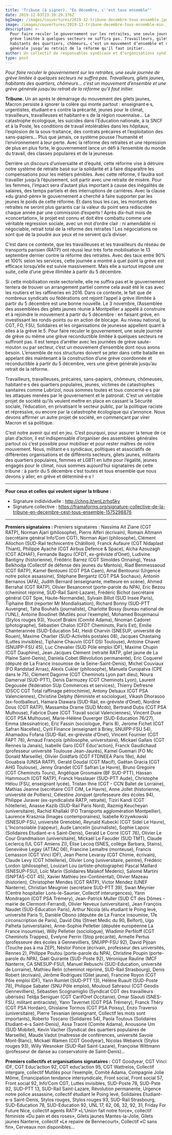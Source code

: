 ```yaml
---
title: 'Tribune (à signer). "En décembre, c''est tous ensemble"'
date: 2019-12-03T23:39:29.376Z
bgImage: /images/couvertures/2019-12-tribune-decembre-tous-ensemble.jpg
image: /images/couvertures/2019-12-tribune-decembre-tous-ensemble-min.jpg
description: >-
  Pour faire reculer le gouvernement sur les retraites, une seule journée de
  grève limitée à quelques secteurs ne suffira pas. Travailleurs, gilets jaunes,
  habitants des quartiers, chômeurs… c’est un mouvement d’ensemble et une grève
  générale jusqu’au retrait de la réforme qu'il faut initier.
author: Un collectif de responsables syndicaux et d'organisations syndicales
type: post
---
```

_Pour faire reculer le gouvernement sur les retraites, une seule journée de grève limitée à quelques secteurs ne suffira pas. Travailleurs, gilets jaunes, habitants des quartiers, chômeurs… c’est un mouvement d’ensemble et une grève générale jusqu’au retrait de la réforme qu'il faut initier._

**Tribune.** Un an après le démarrage du mouvement des gilets jaunes, Macron persiste à ignorer la colère qui monte partout : enseignant·e·s, urgentistes, étudiant·e·s contre la précarité, jeunes pour le climat, travailleurs, travailleuses et habitant·e·s de la région rouennaise… La catastrophe écologique, les suicides dans l’Education nationale, à la SNCF et à la Poste, les conditions de travail intolérables dans les hôpitaux, l’explosion de la sous-traitance, des contrats précaires et l’exploitation des sans-papiers… Plus que jamais, ce système pousse l’humanité et l’environnement à leur perte. Avec la réforme des retraites et une répression de plus en plus forte, le gouvernement lance un défi à l’ensemble du monde du travail, des classes populaires et de la jeunesse.

Derrière un discours d’universalité et d’équité, cette réforme vise à détruire notre système de retraite basé sur la solidarité et à faire disparaître les compensations pour les métiers pénibles. Avec cette réforme, il faudra soit travailler jusqu’à l’épuisement, soit partir avec une retraite de misère. Pour les femmes, l’impact sera d’autant plus important à cause des inégalités de salaires, des temps partiels et des interruptions de carrières. Avec la clause «du grand-père» le gouvernement a cherché à faire supporter par les jeunes le poids de cette réforme. Et dans tous les cas, les montants des retraites ne seront plus garantis car la valeur du point sera rediscutée chaque année par une commission d’experts ! Après dix-huit mois de «concertation», le projet est connu et doit être combattu comme une véritable régression sociale, avec un mot d’ordre clair : ni amendable ni négociable, retrait total de la réforme des retraites ! Les négociations ne sont que de la poudre aux yeux et ne servent qu’à diviser.

C’est dans ce contexte, que les travailleuses et les travailleurs du réseau de transports parisien (RATP) ont réussi leur très forte mobilisation le 13 septembre dernier contre la réforme des retraites. Avec des taux entre 90% et 100% selon les services, cette journée a montré à quel point la grève est efficace lorsqu’elle est suivie massivement. Mais elle a surtout imposé une suite, celle d’une grève illimitée à partir du 5 décembre.

Si cette mobilisation reste sectorielle, elle ne suffira pas et le gouvernement tentera de trouver un arrangement partiel comme cela avait été le cas avec les routiers et les raffineries en 2016. Dans ce contexte, le fait que de nombreux syndicats ou fédérations ont rejoint l’appel à grève illimitée à partir du 5 décembre est une bonne nouvelle. Le 3 novembre, l’Assemblée des assemblées des gilets jaunes réunie à Montpellier a appelé à construire et à rejoindre le mouvement à partir du 5 décembre : en faisant grève, en investissant les ronds-points ou en action de blocage. Au niveau national, la CGT, FO, FSU, Solidaires et les organisations de jeunesse appellent quant à elles à la grève le 5. Pour faire reculer le gouvernement, une seule journée de grève ou même une grève reconductible limitée à quelques secteurs ne suffiront pas. Il est temps d’arrêter avec les journées de grève saute-mouton ou par secteur, c’est un mouvement d’ensemble dont nous avons besoin. L’ensemble de nos structures doivent se jeter dans cette bataille en appelant dès maintenant à la construction d’une grève coordonnée et reconductible à partir du 5 décembre, vers une grève générale jusqu’au retrait de la réforme.

Travailleurs, travailleuses, précaires, sans-papiers, chômeurs, chômeuses, habitant·e·s des quartiers populaires, jeunes, victimes de catastrophes sanitaires comme Lubrizol, nous sommes toutes et tous concerné·e·s par les attaques menées par le gouvernement et le patronat. C’est un véritable projet de société qu’ils veulent mettre en place en cassant la Sécurité sociale, l’éducation, en privatisant le secteur public, par la politique raciste et répressive, ou encore par la catastrophe écologique qui s’annonce. Nous devons affirmer un autre projet de société, en commençant par virer Macron et sa politique.

C’est notre avenir qui est en jeu. C’est pourquoi, pour assurer la tenue de ce plan d’action, il est indispensable d’organiser des assemblées générales partout où c’est possible pour mobiliser et pour rester maîtres de notre mouvement. Nous, militant·e·s syndicaux, politiques et associatifs de différentes organisations et de différents secteurs, gilets jaunes, militants des quartiers populaires, femmes et LGBTI en lutte pour l’égalité, jeunes engagés pour le climat, nous sommes aujourd’hui signataires de cette tribune : à partir du 5 décembre c’est toutes et tous ensemble que nous devons y aller, en grève et déterminé·e·s !

--------------------
**Pour ceux et celles qui veulent signer la tribune :**
- Signature indidviduelle : <a>http://chng.it/wnLzrhq5ky</a>
- Signature collective : <a>https://framaforms.org/signature-collective-de-la-tribune-en-decembre-cest-tous-ensemble-1575298876</a>
----------------------
**Premiers signataires :** Premiers signataires : Nassima Ait Ziane (CGT RATP), Norman Ajari (philosophe), Pierre Alferi (écrivain), Romain Altmann (secrétaire général Info’Com CGT), Norman Ajari (philosophe), Clément Allochon (SUD-Rail technicentre Châtillon), Franck Aufaure (CGT Nidaplast Thiant), Philippe Ayache (CGT Airbus Defence & Space), Aïcha Azouzagh (CGT ADHAF), Fernande Bagou (CFDT, ex-gréviste d’Onet), Ludivine Bantigny (historienne), Frédéric Barrez (CGT Simoldes Onnaing), Yessa Belkhodja (Collectif de défense des jeunes du Mantois), Riad Benmessaoud (CGT RATP), Kamel Bentoumi (CGT PSA Caen), Amal Bentounsi (Urgence notre police assassine), Stéphane Bergantz (CGT PSA Sochaux), Antonin Bernanos (AFA), Judith Bernard (enseignante, metteure en scène), Ahmed Berrahal (CGT RATP), Olivier Besancenot (porte-parole du NPA), Eric Bezou (cheminot réprimé, SUD-Rail Saint-Lazare), Frédéric Bichot (secrétaire général CGT Spie, Haute-Normandie), Sylvain Billot (SUD Insee Paris), Tiphaine Blot (reporter Mr Mondialisation), Richard Bonny (SUD-PTT Auvergne), Taha Bouhafs (journaliste), Charlotte Bossy (bureau national de l’UNL), Antoine Boudinet (Mutilés pour l’exemple), Mohamed Boujemaoui (Stylos rouges 93), Youcef Brakni (Comité Adama), Nnoman Cadoret (photographe), Sébastien Chalon (CFDT Cheminots, Paris Est), Emilie Chanterannée (SUD-Education 54), Heidi Charvin (SNESUP, université de Rouen), Maxime Charlier (SUD-Activités postales 08), Jacques Chastaing (Luttes invisibles), Tiphaine Chauvin (CGT DSI Toulouse), Antoine Chavet (SNUIPP-FSU 45), Luc Chevalier (SUD Pôle emploi IDF), Maxime Chupin (CGT Dauphine), Jean Jacques Clément (retraité RATP, gilet jaune de La Plaine Saint-Denis), Daniela Cobet (Révolution permanente), Eric Coquerel (député de La France insoumise de la Seine-Saint-Denis), Michel Couviaux (FO Randstad Arras), Alexis Cukier (philosophe), Manuela Curopatva (CPE dans le 75), Clément Dagorne (CGT Cheminots Lyon part dieu), Noura Damerval (SUD-PTT), Denis Darmuzey (CGT Cheminots Lyon), Laurent Degousée (fédération SUp Commerces et services), Thierry Defresne (DSCC CGT Total raffinage pétrochimie), Antony Delsaux (CGT PSA Valenciennes), Christine Delphy (féministe et sociologue), Vikash Dhorasoo (ex-footballeur), Hamara Diawara (SUD-Rail, ex-gréviste d’Onet), Nordine Dous (CGT RATP), Massamba Drame (SUD Mcdo), Bertrand Dubs (CGT PSA Mulhouse), Fabrice Duee (CGT Travail social Valenciennes), Vincent Duse (CGT PSA Mulhouse), Marie-Hélène Duverger (SUD-Education 76/27), Emma (dessinatrice), Eric Fassin (sociologue, Paris 8), Jerome Fichet (CGT Safran Nacelles), Cyril Finance (enseignant à Briey, SNUIPP-FSU 54), Ahamadou Fofana (SUD-Rail, ex-gréviste d’Onet), Vincent Fournier (CGT FAPT 78), Arnaud François (philosophe, universitaire), Mickael Gallais (CGT Rennes la Janais), Isabelle Garo (CGT Educ'action), Franck Gaudichaud (professeur université Toulouse Jean-Jaurès), Kamel Guemari (FO Mc Donald Marseille), Olivier Goldfarb (CGT FTDNEEA Paris 18e), Adel Gouabsia (UNSA RATP), Gerald Goudal (CGT Macif), Gaëtan Gracia (CGT AHG Toulouse), Jenny Grandet (CGT Safran Le Havre), Bruno Gregoire (CGT Cheminots Tours), Angélique Grosmaire (BF SUD-PTT), Hassan Hammouch (CGT RATP), Franck Hasslauer (SUD-PTT Aude), Christophe Hélou (FSU, enseignant lycée), Tristan Ihne (CGT - CCN Ballet de Lorraine), Mathias Jeanne (secrétaire CGT CIM, Le Havre), Anne Jollet (historienne, université de Poitiers), Célestine Jonquet (professeure des écoles 94), Philippe Juraver (ex-syndicaliste RATP, retraité), Tiziri Kandi (CGT hôtellerie), Anasse Kazib (SUD-Rail Paris Nord), Razmig Keucheyan (universitaire), Rachid Khallaki (FO Transports agglomération Montpellier), Laurence Krasznia (Images contemporaines), Isabelle Krzywkowski (SNESUP-FSU, université Grenoble), Reynald Kubecki (CGT Sidel Le Havre), L’1nconsolable (rappeur), Aude Lancelin (journaliste), Sophie Lapoix (Solidaires Etudiant-e-s Saint-Denis), Gerald Le Corre (CGT 76), Olivier Le Cour Grandmaison (universitaire), Mickaël Le Faouder (SUD TMT), Claude Leclercq (UL CGT Amiens ZI), Élise Lecoq (SNES, collège Barbara, Stains), Geneviève Legay (ATTAC 06), Francine Lemaître (monteuse), Francis Lemasson (CGT Vinci IDF), Jean Pierre Levaray (CGT Chimie, écrivain), Claude Levy (CGT hôtellerie), Olivier Long (universitaire, peintre), Frédéric Lordon (philosophe), Louizart Lou (artiste-photographe) Pascal Maillard (SNESUP-FSU), Loïc Marin (Solidaires Malakof Mederic), Salomé Martini (SNPTAS-CGT 45), Xavier Mathieu (ex-Continental), Olivier Mazeau (historien), Christopher Mendes (CGT RATP), Victor Mendez (UNEF Nanterre), Christian Meugnier (secrétaire SUD-PTT 39), Swan Meynier (Centre hospitalier Lons-le-Saunier, Collectif interurgences), Yann Mondragon (CGT PSA Trémery), Jean-Patrick Muller (SUD CT des Dômes - mairie de Clermont-Ferrand), Olivier Neveux (universitaire), Jean François Naudet (SUD-Education Paris), Arthur Nicola (élu étudiant le Poing levé, université Paris 1), Danièle Obono (députée de La France insoumise, 17e circonscription de Paris), David Otis (Street Medic du 90, Belfort), Ugo Palheta (universitaire), Anne-Sophie Pelletier (députée européenne La France insoumise), Willy Pelletier (sociologue), Wladimir Perfiloff (CGT Cheminots Trappes), Evelyne Perrin (Stop précarité), Armelle Pertus (professeure des écoles à Gennevilliers, SNUIPP-FSU 92), David Pijoan (Touche pas à ma ZEP), Néstor Ponce (écrivain, professeur des universités, Rennes 2), Philippe Poutou (porte-parole du NPA), Christine Poupin (porte-parole du NPA), Gaël Quirante (SUD-Poste 92), Véronique Rauline (MCF Nanterre, CA SNESUP-FSU), Manuel Rebuschi (SUD-Education, université de Lorraine), Mathieu Relin (cheminot réprimé, SUD-Rail Strasbourg), Denis Robert (écrivain), Jérôme Rodrigues (Gilet jaune), Francine Royon (CGT Pôle emploi IDF), Yann Rumlet (SUD-PTT 13), Hélène Ruault (SUD-Poste 78), Philippe Sabater (SNU Pôle emploi), Mouloud Sahraoui (CGT Geodis Gennevilliers), Sébastien Scognamiglio (Syndicat CGT des travailleurs ubérisés) Teldja Seniguer (CGT CarifOref Occitanie), Omar Slaouti (SNES-FSU, militant antiraciste), Yann Tavernet (CGT PSA Trémery), Franck Théry (CGT PSA Hordain), Ghislaine Tormos (CGT PSA Poissy), Enzo Traverso (universitaire), Pierre Tevanian (enseignant, Collectif les mots sont importants), Roberto Toscano (Solidaires 54), Paola Toutous (Solidaires Etudiant-e-s Saint-Denis), Assa Traoré (Comite Adama), Anousone Um (SUD Mobitel), Kevin Vacher (Syndicat des quartiers populaires de Marseille), Maude Vadot (maîtresse de conférences, université Savoie Mont-Blanc), Mickaël Wamen (CGT Goodyear), Nicolas Webanck (Stylos rouges 93), Willy Wesnoker (SUD-Rail Saint-Lazare), Françoise Wittmann (professeur de danse au conservatoire de Saint-Denis)…

**Premiers collectifs et organisations signataires :** CGT Goodyear, CGT Vinci IDF, CGT Educ’action 92, CGT educ’action 95, CGT Wattrelos, Collectif intergare, collectif Mutilés pour l’exemple, Comité Adama, Compagnie Jolie Môme, Émancipation tendance intersyndicale, Front social, Front social 57, Front social 92, Info’Com CGT, Luttes invisibles, SUD-Poste 78, SUD-Pste 92, SUD-PTT 13, SUD-Rail Saint-Lazare, Révolution permanente, Urgence notre police assassine, collectif étudiant le Poing levé, Solidaires Etudiant-e-s Saint-Denis, Stylos rouges, Stylos rouges 93, SUD-Rail Strasbourg, SUD-Education 78, SUD-Education 92, UNL 17, 62, 06, 32, 92, 31, Friday For Future Nice, collectif agents RATP «L’Union fait notre force», collectif féministe «Du pain et des roses», Gilets jaunes Mantes-la-Jolie, Gilets jaunes Nanterre, collectif «Le repaire de Bennecourt», Collectif «C sans fin», Cerveaux non disponibles…

